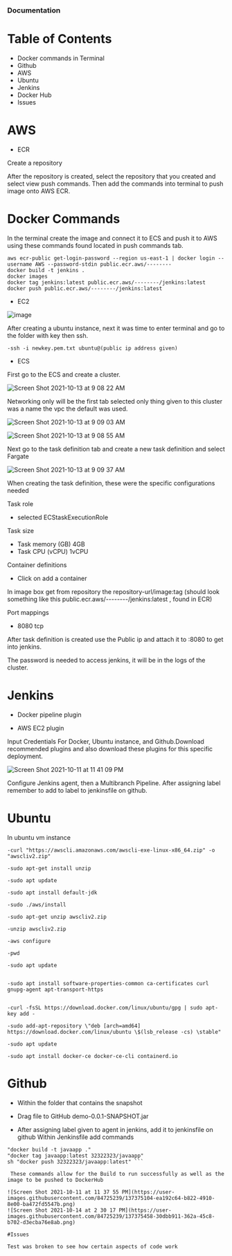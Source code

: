 ### Documentation


# Table of Contents
- Docker commands in Terminal
- Github
- AWS 
- Ubuntu  
- Jenkins
- Docker Hub
- Issues


# AWS

* ECR

Create a repository


After the repository is created, select the repository that you created and select view push commands. 
Then add the commands into terminal to push image onto AWS ECR.

# Docker Commands

In the terminal create the image and connect it to ECS and push it to AWS using these commands found located in push commands tab.

```
aws ecr-public get-login-password --region us-east-1 | docker login --username AWS --password-stdin public.ecr.aws/--------
docker build -t jenkins .
docker images
docker tag jenkins:latest public.ecr.aws/--------/jenkins:latest
docker push public.ecr.aws/--------/jenkins:latest
```


* EC2

![image](https://user-images.githubusercontent.com/84725239/137370150-5c98989d-c8db-47a9-a0d5-c1ed06868a00.png)

After creating a ubuntu instance, next it was time to enter terminal and go to the folder with key
then ssh.

```
-ssh -i newkey.pem.txt ubuntu@(public ip address given)
```

* ECS

First go to the ECS and create a cluster.


![Screen Shot 2021-10-13 at 9 08 22 AM](https://user-images.githubusercontent.com/84725239/137502638-ea949893-533a-4c00-b74d-bbb55f1c3c21.png)


Networking only will be the first tab selected only thing given to this cluster was a name the vpc the default was used.

![Screen Shot 2021-10-13 at 9 09 03 AM](https://user-images.githubusercontent.com/84725239/137374803-79523cc7-7afe-405e-917a-47daf27121cb.png)

![Screen Shot 2021-10-13 at 9 08 55 AM](https://user-images.githubusercontent.com/84725239/137374822-0e169f37-0394-4dd7-95a5-7074176b8549.png)


Next go to the task definition tab and create a new task definition and select Fargate


![Screen Shot 2021-10-13 at 9 09 37 AM](https://user-images.githubusercontent.com/84725239/137374790-3c84a144-9510-49f2-8b8f-fc4a680557df.png)


When creating the task definition, these were the specific configurations needed


Task role 
- selected ECStaskExecutionRole

Task size
- Task memory (GB) 4GB
- Task CPU (vCPU) 1vCPU

Container definitions
- Click on add a container

In image box get from repository the repository-url/image:tag (should look something like this public.ecr.aws/--------/jenkins:latest , found in ECR)

Port mappings
- 8080 tcp

After task definition is created use the Public ip and attach it to :8080 to get into jenkins.

The password is needed to access jenkins, it will be in the logs of the cluster.

# Jenkins

- Docker pipeline plugin

- AWS EC2 plugin

Input Credentials For Docker, Ubuntu instance, and Github.Download recommended plugins and also download these plugins for this specific deployment.


![Screen Shot 2021-10-11 at 11 41 09 PM](https://user-images.githubusercontent.com/84725239/137374956-e692f2be-2ee8-455c-b809-2982d43a2f25.png)


Configure Jenkins agent, then a Multibranch Pipeline. After assigning label remember to add to label to jenkinsfile on github.

# Ubuntu

In ubuntu vm instance
```
-curl "https://awscli.amazonaws.com/awscli-exe-linux-x86_64.zip" -o "awscliv2.zip"

-sudo apt-get install unzip

-sudo apt update

-sudo apt install default-jdk

-sudo ./aws/install

-sudo apt-get unzip awscliv2.zip

-unzip awscliv2.zip

-aws configure

-pwd

```


```
-sudo apt update


-sudo apt install software-properties-common ca-certificates curl gnupg-agent apt-transport-https


-curl -fsSL https://download.docker.com/linux/ubuntu/gpg | sudo apt-key add -

-sudo add-apt-repository \"deb [arch=amd64] https://download.docker.com/linux/ubuntu \$(lsb_release -cs) \stable"

-sudo apt update

-sudo apt install docker-ce docker-ce-cli containerd.io

```

# Github
 
* Within the folder that contains the snapshot
- Drag file to GitHub demo-0.0.1-SNAPSHOT.jar 
* After assigning label given to agent in jenkins, add it to jenkinsfile on github
Within Jenkinsfile add commands 

```
"docker build -t javaapp ."
"docker tag javaapp:latest 32322323/javaapp"
sh "docker push 32322323/javaapp:latest" ```
  
 These commands allow for the Build to run successfully as well as the image to be pushed to DockerHub
                
![Screen Shot 2021-10-11 at 11 37 55 PM](https://user-images.githubusercontent.com/84725239/137375104-ea192c64-b822-4910-8e00-ba472fd5547b.png)
![Screen Shot 2021-10-14 at 2 30 17 PM](https://user-images.githubusercontent.com/84725239/137375458-30dbb911-362a-45c8-b702-d3ecba76e8ab.png)

#Issues

Test was broken to see how certain aspects of code work 
